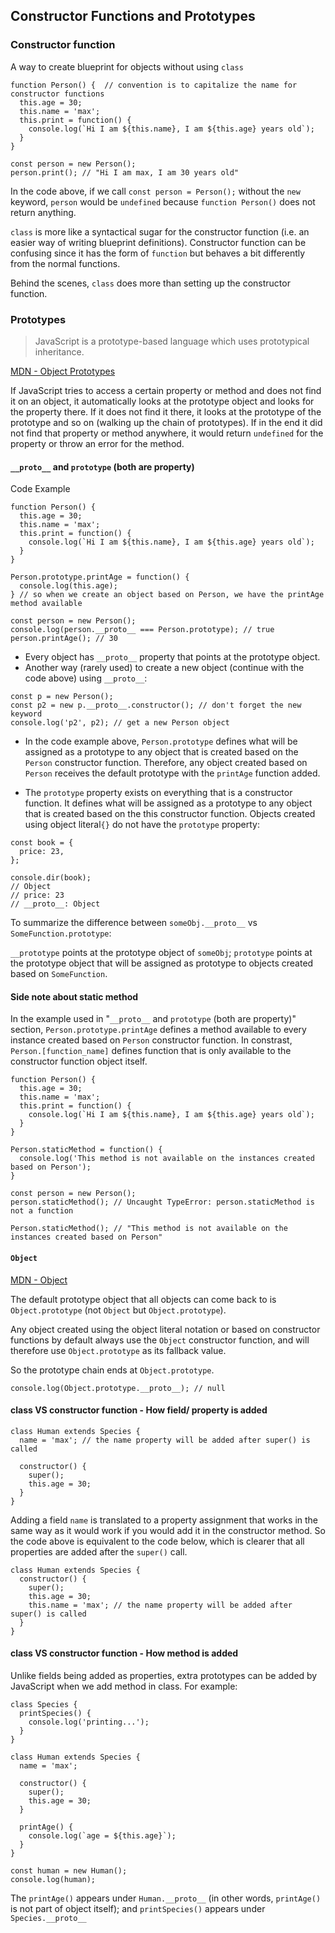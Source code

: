 ## Constructor Functions and Prototypes

### Constructor function
A way to create blueprint for objects without using `class`
```
function Person() {  // convention is to capitalize the name for constructor functions
  this.age = 30;
  this.name = 'max';
  this.print = function() {
    console.log(`Hi I am ${this.name}, I am ${this.age} years old`);
  }
}

const person = new Person(); 
person.print(); // "Hi I am max, I am 30 years old"
```
In the code above, if we call `const person = Person();` without the `new` keyword, `person` would be `undefined` because `function Person()` does not return anything.

`class` is more like a syntactical sugar for the constructor function (i.e. an easier way of writing blueprint definitions). Constructor function can be confusing since it has the form of `function` but behaves a bit differently from the normal functions.

Behind the scenes, `class` does more than setting up the constructor function.

### Prototypes
>JavaScript is a prototype-based language which uses prototypical inheritance.

[MDN - Object Prototypes](https://developer.mozilla.org/en-US/docs/Learn/JavaScript/Objects/Object_prototypes)

If JavaScript tries to access a certain property or method and does not find it on an object, it automatically looks at the prototype object and looks for the property there. If it does not find it there, it looks at the prototype of the prototype and so on (walking up the chain of prototypes). If in the end it did not find that property or method anywhere, it would return `undefined` for the property or throw an error for the method.

#### `__proto__` and `prototype` (both are property)
Code Example
```
function Person() {
  this.age = 30;
  this.name = 'max';
  this.print = function() {
    console.log(`Hi I am ${this.name}, I am ${this.age} years old`);
  }
}

Person.prototype.printAge = function() { 
  console.log(this.age);
} // so when we create an object based on Person, we have the printAge method available

const person = new Person();
console.log(person.__proto__ === Person.prototype); // true
person.printAge(); // 30
```

- Every object has `__proto__` property that points at the prototype object.
- Another way (rarely used) to create a new object (continue with the code above) using `__proto__`:
```
const p = new Person();
const p2 = new p.__proto__.constructor(); // don't forget the new keyword
console.log('p2', p2); // get a new Person object
```
- In the code example above, `Person.prototype` defines what will be assigned as a prototype to any object that is created based on the `Person` constructor function. Therefore, any object created based on `Person` receives the default prototype with the `printAge` function added.

- The `prototype` property exists on everything that is a constructor function. It defines what will be assigned as a prototype to any object that is created based on the this constructor function. Objects created using object literal`{}` do not have the `prototype` property: 
```
const book = {
  price: 23,
};

console.dir(book);
// Object
// price: 23
// __proto__: Object
```

To summarize the difference between `someObj.__proto__` vs `SomeFunction.prototype`:

`__prototype` points at the prototype object of `someObj`; `prototype` points at the prototype object that will be assigned as prototype to objects created based on `SomeFunction`.

#### Side note about static method
In the example used in "`__proto__` and `prototype` (both are property)" section, `Person.prototype.printAge` defines a method available to every instance created based on `Person` constructor function. In constrast, `Person.[function_name]` defines function that is only available to the constructor function object itself.
```
function Person() {
  this.age = 30;
  this.name = 'max';
  this.print = function() {
    console.log(`Hi I am ${this.name}, I am ${this.age} years old`);
  }
}

Person.staticMethod = function() {
  console.log('This method is not available on the instances created based on Person');
}

const person = new Person(); 
person.staticMethod(); // Uncaught TypeError: person.staticMethod is not a function

Person.staticMethod(); // "This method is not available on the instances created based on Person" 
```

#### `Object`

[MDN - Object](https://developer.mozilla.org/en-US/docs/Web/JavaScript/Reference/Global_Objects/Object)

The default prototype object that all objects can come back to is `Object.prototype` (not `Object` but `Object.prototype`).

Any object created using the object literal notation or based on constructor functions by default always use the `Object` constructor function, and will therefore use `Object.prototype` as its fallback value.

So the prototype chain ends at `Object.prototype`.

```
console.log(Object.prototype.__proto__); // null
```

#### class VS constructor function - How field/ property is added
```
class Human extends Species {
  name = 'max'; // the name property will be added after super() is called

  constructor() {
    super();
    this.age = 30;
  }
}
```
Adding a field `name` is translated to a property assignment that works in the same way as it would work if you would add it in the constructor method. So the code above is equivalent to the code below, which is clearer that all properties are added after the `super()` call. 
```
class Human extends Species {
  constructor() {
    super();
    this.age = 30;
    this.name = 'max'; // the name property will be added after super() is called
  }
}
```

#### class VS constructor function - How method is added
Unlike fields being added as properties, extra prototypes can be added by JavaScript when we add method in class. For example:
```
class Species {
  printSpecies() {
    console.log('printing...');
  }
}

class Human extends Species {
  name = 'max';

  constructor() {
    super();
    this.age = 30;
  }

  printAge() {
    console.log(`age = ${this.age}`);
  }
}

const human = new Human();
console.log(human);
```
The `printAge()` appears under `Human.__proto__` (in other words, `printAge()` is not part of object itself); and `printSpecies()` appears under `Species.__proto__` 
